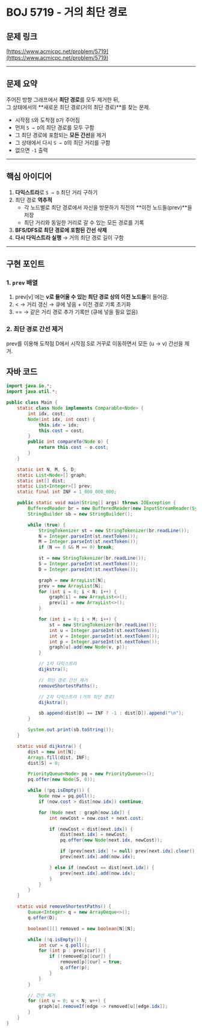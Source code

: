 # BOJ 5719 - 거의 최단 경로

## 문제 링크
[https://www.acmicpc.net/problem/5719](https://www.acmicpc.net/problem/5719)

---

## 문제 요약
주어진 방향 그래프에서 **최단 경로**를 모두 제거한 뒤,  
그 상태에서의 **새로운 최단 경로(거의 최단 경로)**를 찾는 문제.

- 시작점 `S`와 도착점 `D`가 주어짐
- 먼저 `S → D`의 최단 경로를 모두 구함
- 그 최단 경로에 포함되는 **모든 간선**을 제거
- 그 상태에서 다시 `S → D`의 최단 거리를 구함
- 없으면 `-1` 출력

---

## 핵심 아이디어

1. **다익스트라**로 `S → D` 최단 거리 구하기
2. 최단 경로 **역추적**  
   - 각 노드별로 최단 경로에서 자신을 방문하기 직전의 **이전 노드들(prev)**을 저장  
   - 최단 거리와 동일한 거리로 갈 수 있는 모든 경로를 기록
3. **BFS/DFS로 최단 경로에 포함된 간선 삭제**
4. **다시 다익스트라 실행** → 거의 최단 경로 길이 구함

---

## 구현 포인트

### 1. `prev` 배열
1. prev[v]`에는 **v로 들어올 수 있는 최단 경로 상의 이전 노드들**이 들어감.
2. < → 거리 갱신 → 큐에 넣음 + 이전 경로 기록 초기화
3. == → 같은 거리 경로 추가 기록만 (큐에 넣을 필요 없음)

### 2. 최단 경로 간선 제거
prev를 이용해 도착점 D에서 시작점 S로 거꾸로 이동하면서
모든 (u → v) 간선을 제거.

## 자바 코드
```java
import java.io.*;
import java.util.*;

public class Main {
    static class Node implements Comparable<Node> {
        int idx, cost;
        Node(int idx, int cost) {
            this.idx = idx;
            this.cost = cost;
        }
        public int compareTo(Node o) {
            return this.cost - o.cost;
        }
    }

    static int N, M, S, D;
    static List<Node>[] graph;
    static int[] dist;
    static List<Integer>[] prev;
    static final int INF = 1_000_000_000;

    public static void main(String[] args) throws IOException {
        BufferedReader br = new BufferedReader(new InputStreamReader(System.in));
        StringBuilder sb = new StringBuilder();

        while (true) {
            StringTokenizer st = new StringTokenizer(br.readLine());
            N = Integer.parseInt(st.nextToken());
            M = Integer.parseInt(st.nextToken());
            if (N == 0 && M == 0) break;

            st = new StringTokenizer(br.readLine());
            S = Integer.parseInt(st.nextToken());
            D = Integer.parseInt(st.nextToken());

            graph = new ArrayList[N];
            prev = new ArrayList[N];
            for (int i = 0; i < N; i++) {
                graph[i] = new ArrayList<>();
                prev[i] = new ArrayList<>();
            }

            for (int i = 0; i < M; i++) {
                st = new StringTokenizer(br.readLine());
                int u = Integer.parseInt(st.nextToken());
                int v = Integer.parseInt(st.nextToken());
                int p = Integer.parseInt(st.nextToken());
                graph[u].add(new Node(v, p));
            }

            // 1차 다익스트라
            dijkstra();

            // 최단 경로 간선 제거
            removeShortestPaths();

            // 2차 다익스트라 (거의 최단 경로)
            dijkstra();

            sb.append(dist[D] == INF ? -1 : dist[D]).append("\n");
        }

        System.out.print(sb.toString());
    }

    static void dijkstra() {
        dist = new int[N];
        Arrays.fill(dist, INF);
        dist[S] = 0;

        PriorityQueue<Node> pq = new PriorityQueue<>();
        pq.offer(new Node(S, 0));

        while (!pq.isEmpty()) {
            Node now = pq.poll();
            if (now.cost > dist[now.idx]) continue;

            for (Node next : graph[now.idx]) {
                int newCost = now.cost + next.cost;

                if (newCost < dist[next.idx]) {
                    dist[next.idx] = newCost;
                    pq.offer(new Node(next.idx, newCost));

                    if (prev[next.idx] != null) prev[next.idx].clear();
                    prev[next.idx].add(now.idx);

                } else if (newCost == dist[next.idx]) {
                    prev[next.idx].add(now.idx);
                }
            }
        }
    }

    static void removeShortestPaths() {
        Queue<Integer> q = new ArrayDeque<>();
        q.offer(D);

        boolean[][] removed = new boolean[N][N];

        while (!q.isEmpty()) {
            int cur = q.poll();
            for (int p : prev[cur]) {
                if (!removed[p][cur]) {
                    removed[p][cur] = true;
                    q.offer(p);
                }
            }
        }

        // 간선 제거
        for (int u = 0; u < N; u++) {
            graph[u].removeIf(edge -> removed[u][edge.idx]);
        }
    }
}
```